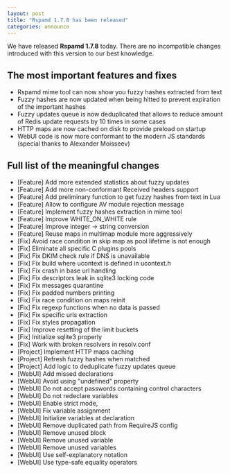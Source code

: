 ```yaml
---
layout: post
title: "Rspamd 1.7.8 has been released"
categories: announce
---
```


We have released **Rspamd 1.7.8** today. There are no incompatible changes
introduced with this version to our best knowledge.

## The most important features and fixes

* Rspamd mime tool can now show you fuzzy hashes extracted from text
* Fuzzy hashes are now updated when being hitted to prevent expiration of the important hashes
* Fuzzy updates queue is now deduplicated that allows to reduce amount of Redis update requests by 10 times in some cases
* HTTP maps are now cached on disk to provide preload on startup
* WebUI code is now more conformant to the modern JS standards (special thanks to Alexander Moisseev)

## Full list of the meaningful changes

* [Feature] Add more extended statistics about fuzzy updates
* [Feature] Add more non-conformant Received headers support
* [Feature] Add preliminary function to get fuzzy hashes from text in Lua
* [Feature] Allow to configure AV module rejection message
* [Feature] Implement fuzzy hashes extraction in mime tool
* [Feature] Improve WHITE_ON_WHITE rule
* [Feature] Improve integer -> string conversion
* [Feature] Reuse maps in multimap module more aggressively
* [Fix] Avoid race condition in skip map as pool lifetime is not enough
* [Fix] Eliminate all specific C plugins pools
* [Fix] Fix DKIM check rule if DNS is unavailable
* [Fix] Fix build where ucontext is defined in ucontext.h
* [Fix] Fix crash in base url handling
* [Fix] Fix descriptors leak in sqlite3 locking code
* [Fix] Fix messages quarantine
* [Fix] Fix padded numbers printing
* [Fix] Fix race condition on maps reinit
* [Fix] Fix regexp functions when no data is passed
* [Fix] Fix specific urls extraction
* [Fix] Fix styles propagation
* [Fix] Improve resetting of the limit buckets
* [Fix] Initialize sqlite3 properly
* [Fix] Work with broken resolvers in resolv.conf
* [Project] Implement HTTP maps caching
* [Project] Refresh fuzzy hashes when matched
* [Project] Add logic to deduplicate fuzzy updates queue
* [WebUI] Add missed declarations
* [WebUI] Avoid using "undefined" property
* [WebUI] Do not accept passwords containing control characters
* [WebUI] Do not redeclare variables
* [WebUI] Enable strict mode,
* [WebUI] Fix variable assignment
* [WebUI] Initialize variables at declaration
* [WebUI] Remove duplicated path from RequireJS config
* [WebUI] Remove unused block
* [WebUI] Remove unused variable
* [WebUI] Remove unused variables
* [WebUI] Use self-explanatory notation
* [WebUI] Use type-safe equality operators